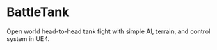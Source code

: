 # BattleTank
Open world head-to-head tank fight with simple AI, terrain, and control system in UE4.
